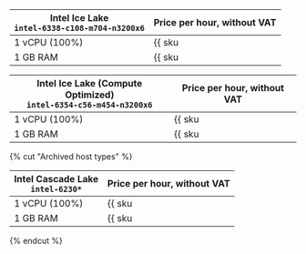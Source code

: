 | **Intel Ice Lake**<br>`intel-6338-c108-m704-n3200x6` | Price per hour, without VAT |
| --- | --- |
| 1 vCPU (100%) | {{ sku|USD|compute.hostgroup.cpu.c100.v3|string }} |
| 1 GB RAM | {{ sku|USD|compute.hostgroup.ram.v3|string }} |

| **Intel Ice Lake (Compute Optimized)**<br>`intel-6354-c56-m454-n3200x6` | Price per hour, without VAT |
| --- | --- |
| 1 vCPU (100%) | {{ sku|USD|compute.hostgroup.cpu.c100.v4|string }} |
| 1 GB RAM | {{ sku|USD|compute.hostgroup.ram.v4|string }} |

{% cut "Archived host types" %}

| **Intel Cascade Lake**<br>`intel-6230*` | Price per hour, without VAT |
| --- | --- |
| 1 vCPU (100%) | {{ sku|USD|compute.hostgroup.cpu.c100.v1|string }} |
| 1 GB RAM | {{ sku|USD|compute.hostgroup.ram.v1|string }} |

{% endcut %}